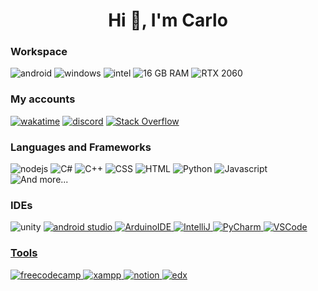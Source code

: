 <h1 align="center">Hi 👋, I'm Carlo</h1>

<h3 align="left">Workspace</h3>
<p align="left><a href="github.com/Carlo607">
  <img src="https://img.shields.io/badge/Android-3DDC84?style=for-the-badge&logo=android&logoColor=white" alt="android">
  <img src="https://img.shields.io/badge/Windows_11-0078d4?style=for-the-badge&logo=windows-11&logoColor=white" alt="windows">
  <img src="https://img.shields.io/badge/intel-core%20i7%2010th-%230071C5.svg?&style=for-the-badge&logo=intel&logoColor=white" alt="intel">
  <img src="https://img.shields.io/badge/RAM-16GB-%230071C5.svg?&style=for-the-badge&logoColor=white" alt="16 GB RAM">
  <img src="https://img.shields.io/badge/nvidia-rtx%202060-%2376B900.svg?&style=for-the-badge&logo=nvidia&logoColor=white" alt="RTX 2060">
</a></p>

<h3 align="left">My accounts</h3>
<p align="left"> 
  <a href="https://wakatime.com/@Caderion"><img src="https://img.shields.io/badge/WakaTime-000000?style=for-the-badge&logo=WakaTime&logoColor=white" alt="wakatime"></a> 
  <a href="https://discord.com/users/497777806625734657/"><img src="https://img.shields.io/badge/Discord-5865F2?style=for-the-badge&logo=discord&logoColor=white" alt="discord"></a> 
  <a href="https://stackoverflow.com/users/22991746/carlo"><img src="https://img.shields.io/badge/Stack_Overflow-FE7A16?style=for-the-badge&logo=stack-overflow&logoColor=white" alt="Stack Overflow"></a>
</p>

<h3 align="left">Languages and Frameworks</h3>
<p align="left><a href="github.com/Carlo607">
  <img src="https://img.shields.io/badge/Node%20js-339933?style=for-the-badge&logo=nodedotjs&logoColor=white" alt="nodejs">
  <img src="https://img.shields.io/badge/C%23-239120?style=for-the-badge&logo=csharp&logoColor=white" alt="C#">
  <img src="https://img.shields.io/badge/C%2B%2B-00599C?style=for-the-badge&logo=c%2B%2B&logoColor=white" alt="C++">
  <img src="https://img.shields.io/badge/CSS3-1572B6?style=for-the-badge&logo=css3&logoColor=white" alt="CSS">
  <img src="https://img.shields.io/badge/HTML5-E34F26?style=for-the-badge&logo=html5&logoColor=white" alt="HTML">
  <img src="https://img.shields.io/badge/Python-FFD43B?style=for-the-badge&logo=python&logoColor=blue" alt="Python">
  <img src="https://img.shields.io/badge/JavaScript-323330?style=for-the-badge&logo=javascript&logoColor=F7DF1E" alt="Javascript">
  <img src="https://img.shields.io/badge/and%20more...-%230078D6.svg?&style=for-the-badge&logo=And%20more...&logoColor=white" alt="And more...">
</a></p>

<h3 align="left">IDEs</h3>
<p align="left>
  <a href="unity.com"><img src="https://img.shields.io/badge/Unity-100000?style=for-the-badge&logo=unity&logoColor=white" alt="unity"</a>
  <a href="https://developer.android.com/studio"><img src="https://img.shields.io/badge/Android_Studio-3DDC84?style=for-the-badge&logo=android-studio&logoColor=white" alt="android studio"</a>
  <a href="arduino.cc"><img src="https://img.shields.io/badge/Arduino_IDE-00979D?style=for-the-badge&logo=arduino&logoColor=white" alt="ArduinoIDE"</a>
  <a href="https://www.jetbrains.com/idea/"><img src="https://img.shields.io/badge/IntelliJ_IDEA-000000.svg?style=for-the-badge&logo=intellij-idea&logoColor=white" alt="IntelliJ"</a>
  <a href="https://www.jetbrains.com/pycharm/"><img src="https://img.shields.io/badge/PyCharm-000000.svg?&style=for-the-badge&logo=PyCharm&logoColor=white" alt="PyCharm"</a>
  <a href="https://code.visualstudio.com/"><img src="https://img.shields.io/badge/Visual_Studio_Code-0078D4?style=for-the-badge&logo=visual%20studio%20code&logoColor=white" alt="VSCode"</a>
</p>

<h3 align="left">Tools</h3>
<p align="left>
  <a href="freecodecamp.org"><img src="https://img.shields.io/badge/freecodecamp-27273D?style=for-the-badge&logo=freecodecamp&logoColor=white" alt="freecodecamp"</a>
  <a href="apachefriends.org"><img src="https://img.shields.io/badge/Xampp-F37623?style=for-the-badge&logo=xampp&logoColor=white" alt="xampp"</a>
  <a href="notion.so"><img src="https://img.shields.io/badge/Notion-000000?style=for-the-badge&logo=notion&logoColor=white" alt="notion"</a>
  <a href="edx.org"><img src="https://img.shields.io/badge/Edx-193A3E?style=for-the-badge&logo=edx&logoColor=white" alt="edx"</a>
  </p>
